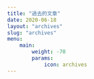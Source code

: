 ```yaml
---
title: "過去的文章"
date: 2020-06-18
layout: "archives"
slug: "archives"
menu:
    main:
        weight: -70
        params: 
            icon: archives
---
```


